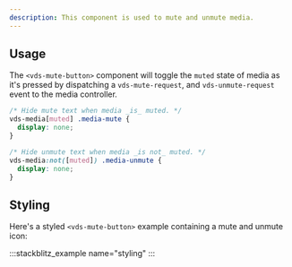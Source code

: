 ```yaml
---
description: This component is used to mute and unmute media.
---
```


## Usage

The `<vds-mute-button>` component will toggle the `muted` state of media as it's pressed by
dispatching a `vds-mute-request`, and `vds-unmute-request` event to the media
controller.

<slot name="usage" />

```css copy
/* Hide mute text when media _is_ muted. */
vds-media[muted] .media-mute {
  display: none;
}

/* Hide unmute text when media _is not_ muted. */
vds-media:not([muted]) .media-unmute {
  display: none;
}
```

## Styling

Here's a styled `<vds-mute-button>` example containing a mute and unmute icon:

:::stackblitz_example name="styling"
:::
